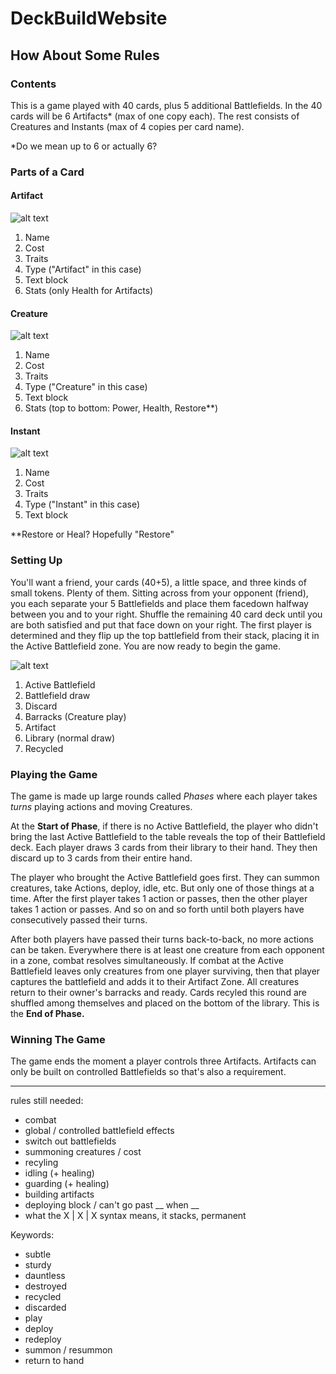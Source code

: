# DeckBuildWebsite

## How About Some Rules

### Contents
This is a game played with 40 cards, plus 5 additional Battlefields. In the 40 cards will be 6 Artifacts* (max of one copy each). The rest consists of Creatures and Instants (max of 4 copies per card name).

*Do we mean up to 6 or actually 6?
### Parts of a Card

#### Artifact
![alt text](Images/Numbered_Artifact_Card.png)
1. Name
2. Cost
3. Traits
4. Type ("Artifact" in this case)
5. Text block
6. Stats (only Health for Artifacts)

#### Creature
![alt text](Images/Numbered_Creature_Card.png)
1. Name
2. Cost
3. Traits
4. Type ("Creature" in this case)
5. Text block
6. Stats (top to bottom: Power, Health, Restore**)

#### Instant
![alt text](Images/Numbered_Instant_Card.png)
1. Name
2. Cost
3. Traits
4. Type ("Instant" in this case)
5. Text block

**Restore or Heal? Hopefully "Restore"
### Setting Up

You'll want a friend, your cards (40+5), a little space, and three kinds of small tokens. Plenty of them. Sitting across from your opponent (friend), you each separate your 5 Battlefields and place them facedown halfway between you and to your right. Shuffle the remaining 40 card deck until you are both satisfied and put that face down on your right. The first player is determined and they flip up the top battlefield from their stack, placing it in the Active Battlefield zone. You are now ready to begin the game.

![alt text](Images/Numbered_Layout.png)

1. Active Battlefield
2. Battlefield draw
3. Discard
4. Barracks (Creature play)
5. Artifact
6. Library (normal draw)
7. Recycled

### Playing the Game

The game is made up large rounds called *Phases* where each player takes *turns* playing actions and moving Creatures.

At the **Start of Phase**, if there is no Active Battlefield, the player who didn't bring the last Active Battlefield to the table reveals the top of their Battlefield deck.
Each player draws 3 cards from their library to their hand. They then discard up to 3 cards from their entire hand.

The player who brought the Active Battlefield goes first. They can summon creatures, take Actions, deploy, idle, etc. But only one of those things at a time. After the first player takes 1 action or passes, then the other player takes 1 action or passes. And so on and so forth until both players have consecutively passed their turns.

After both players have passed their turns back-to-back, no more actions can be taken. Everywhere there is at least one creature from each opponent in a zone, combat resolves simultaneously. If combat at the Active Battlefield leaves only creatures from one player surviving, then that player captures the battlefield and adds it to their Artifact Zone. All creatures return to their owner's barracks and ready. Cards recyled this round are shuffled among themselves and placed on the bottom of the library. This is the **End of Phase.**

### Winning The Game

The game ends the moment a player controls three Artifacts. Artifacts can only be built on controlled Battlefields so that's also a requirement.

---
rules still needed:
* combat
* global / controlled battlefield effects
* switch out battlefields
* summoning creatures / cost
* recyling
* idling (+ healing)
* guarding (+ healing)
* building artifacts
* deploying block / can't go past __ when __
* what the X | X | X syntax means, it stacks, permanent 

Keywords:
* subtle
* sturdy
* dauntless
* destroyed
* recycled
* discarded
* play
* deploy
* redeploy
* summon / resummon
* return to hand
